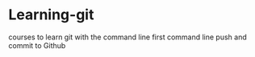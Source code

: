 # Learning-git
courses to learn git with the command line
first command line push and commit to Github
